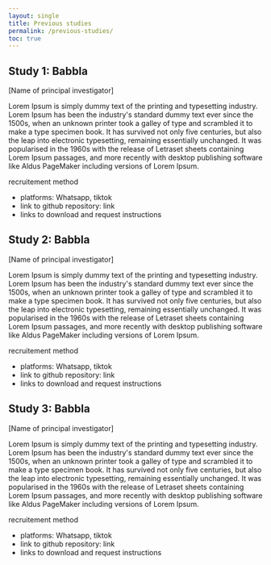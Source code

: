 ```yaml
---
layout: single
title: Previous studies
permalink: /previous-studies/
toc: true
---
```


## Study 1: Babbla

[Name of principal investigator]

Lorem Ipsum is simply dummy text of the printing and typesetting industry. Lorem Ipsum has been the industry's standard dummy text ever since the 1500s, when an unknown printer took a galley of type and scrambled it to make a type specimen book. It has survived not only five centuries, but also the leap into electronic typesetting, remaining essentially unchanged. It was popularised in the 1960s with the release of Letraset sheets containing Lorem Ipsum passages, and more recently with desktop publishing software like Aldus PageMaker including versions of Lorem Ipsum.

recruitement method

- platforms: Whatsapp, tiktok
- link to github repository: link
- links to download and request instructions


## Study 2: Babbla

[Name of principal investigator]

Lorem Ipsum is simply dummy text of the printing and typesetting industry. Lorem Ipsum has been the industry's standard dummy text ever since the 1500s, when an unknown printer took a galley of type and scrambled it to make a type specimen book. It has survived not only five centuries, but also the leap into electronic typesetting, remaining essentially unchanged. It was popularised in the 1960s with the release of Letraset sheets containing Lorem Ipsum passages, and more recently with desktop publishing software like Aldus PageMaker including versions of Lorem Ipsum.

recruitement method

- platforms: Whatsapp, tiktok
- link to github repository: link
- links to download and request instructions


## Study 3: Babbla

[Name of principal investigator]

Lorem Ipsum is simply dummy text of the printing and typesetting industry. Lorem Ipsum has been the industry's standard dummy text ever since the 1500s, when an unknown printer took a galley of type and scrambled it to make a type specimen book. It has survived not only five centuries, but also the leap into electronic typesetting, remaining essentially unchanged. It was popularised in the 1960s with the release of Letraset sheets containing Lorem Ipsum passages, and more recently with desktop publishing software like Aldus PageMaker including versions of Lorem Ipsum.

recruitement method

- platforms: Whatsapp, tiktok
- link to github repository: link
- links to download and request instructions


